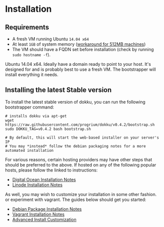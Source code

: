 # Installation

## Requirements

- A fresh VM running Ubuntu `14.04 x64`
- At least `1GB` of system memory ([workaround for 512MB machines](http://progrium.viewdocs.io/dokku/advanced-installation))
- The VM should have a FQDN set before installation (check by running `sudo hostname -f`).

Ubuntu 14.04 x64. Ideally have a domain ready to point to your host. It's designed for and is probably best to use a fresh VM. The bootstrapper will install everything it needs.

## Installing the latest Stable version

To install the latest stable version of dokku, you can run the following bootstrapper command:

```shell
# installs dokku via apt-get
wget https://raw.githubusercontent.com/progrium/dokku/v0.4.2/bootstrap.sh
sudo DOKKU_TAG=v0.4.2 bash bootstrap.sh

# By default, this will start the web-based installer on your server's IP
# You may *instead* follow the debian packaging notes for a more automated installation
```

For various reasons, certain hosting providers may have other steps that should be preferred to the above. If hosted on any of the following popular hosts, please follow the linked to instructions:

- [Digital Ocean Installation Notes](http://progrium.viewdocs.io/dokku/getting-started/install/digitalocean)
- [Linode Installation Notes](http://progrium.viewdocs.io/dokku/getting-started/install/linode)

As well, you may wish to customize your installation in some other fashion. or experiment with vagrant. The guides below should get you started:

- [Debian Package Installation Notes](http://progrium.viewdocs.io/dokku/getting-started/install/debian)
- [Vagrant Installation Notes](http://progrium.viewdocs.io/dokku/getting-started/install/vagrant)
- [Advanced Install Customization](http://progrium.viewdocs.io/dokku/advanced-installation)
